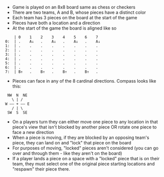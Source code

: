 - Game is played on an 8x8 board same as chess or checkers
- There are two teams, A and B, whose pieces have a distinct color
- Each team has 3 pieces on the board at the start of the game
- Pieces have both a location and a direction
- At the start of the game the board is aligned like so

```
    | 0    1    2    3    4    5    6    7    
0:  | .    A↓   .    A↓   .    A↓   .    A↓   
1:  | .    .    .    .    .    .    .    .    
2:  | .    .    .    .    .    .    .    .    
3:  | .    .    .    .    .    .    .    .    
4:  | .    .    .    .    .    .    .    .    
5:  | .    .    .    .    .    .    .    .    
6:  | .    .    .    .    .    .    .    .    
7:  | B↑   .    B↑   .    B↑   .    B↑   .    
```

- Pieces can face in any of the 8 cardinal directions. Compass looks like this:
```
 NW  N  NE
   \ | / 
W ―― + ―― E
   / | \
 SW  S  SE
```
- On a players turn they can either move one piece to any location in that piece's view
that isn't blocked by another piece OR rotate one piece to face a new direction
- When a piece is moving, if they are blocked by an opposing team's piece, they can land
on and "lock" that piece on the board
- For purposes of moving, "locked" pieces aren't considered (you can go over and through them - like they aren't on the board)
- If a player lands a piece on a space with a "locked" piece that is on their team, they must select one of the original piece starting locations and "respawn" their piece there.
